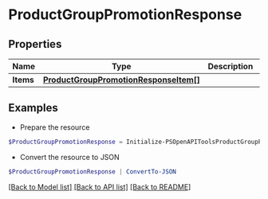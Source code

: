 # ProductGroupPromotionResponse
## Properties

Name | Type | Description | Notes
------------ | ------------- | ------------- | -------------
**Items** | [**ProductGroupPromotionResponseItem[]**](ProductGroupPromotionResponseItem.md) |  | [optional] 

## Examples

- Prepare the resource
```powershell
$ProductGroupPromotionResponse = Initialize-PSOpenAPIToolsProductGroupPromotionResponse  -Items null
```

- Convert the resource to JSON
```powershell
$ProductGroupPromotionResponse | ConvertTo-JSON
```

[[Back to Model list]](../README.md#documentation-for-models) [[Back to API list]](../README.md#documentation-for-api-endpoints) [[Back to README]](../README.md)

